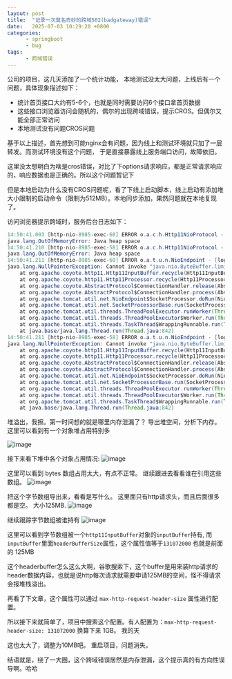 ```yaml
---
layout: post
title:  "记录一次莫名奇妙的跨域502(badgateway)错误"
date:   2025-07-03 10:29:20 +0800
categories:
      - springboot
      - bug
tags:
      - 跨域错误
---
```


公司的项目，这几天添加了一个统计功能， 本地测试没太大问题，上线后有一个问题，具体现象描述如下：

- 统计首页接口大约有5-6个，也就是同时需要访问6个接口拿首页数据
- 这些接口浏览器访问会随机的，偶尔的出现跨域错误，提示CROS。但偶尔又能全部正常访问
- 本地测试没有问题CROS问题

基于以上描述，首先想到可能nginx会有问题，因为线上和测试环境就只加了一层转发。而测试环境没有这个问题， 于是直接暴露线上服务端口访问，故障依旧。

这里没太想明白为啥是cros错误，对比了下options请求响应，都是正常请求响应的，响应数据也是正确的。所以这个问题暂记下

但是本地启动为什么没有CROS问题呢，看了下线上启动脚本，线上启动有添加堆大小限制的启动命令（限制为512MB）。本地同步添加，果然问题就在本地复现了。

访问浏览器提示跨域时，服务后台日志如下：

```java
14:50:41.003 [http-nio-8985-exec-60] ERROR o.a.c.h.Http11NioProtocol - [log,175] - Failed to complete processing of a request
java.lang.OutOfMemoryError: Java heap space
14:50:41.210 [http-nio-8985-exec-58] ERROR o.a.c.h.Http11NioProtocol - [log,175] - Failed to complete processing of a request
java.lang.OutOfMemoryError: Java heap space
14:50:41.211 [http-nio-8985-exec-60] ERROR o.a.t.u.n.NioEndpoint - [log,175] - Error running socket processor
java.lang.NullPointerException: Cannot invoke "java.nio.ByteBuffer.limit(int)" because "this.byteBuffer" is null
	at org.apache.coyote.http11.Http11InputBuffer.recycle(Http11InputBuffer.java:262)
	at org.apache.coyote.http11.Http11Processor.recycle(Http11Processor.java:1418)
	at org.apache.coyote.AbstractProtocol$ConnectionHandler.release(AbstractProtocol.java:1085)
	at org.apache.coyote.AbstractProtocol$ConnectionHandler.process(AbstractProtocol.java:1060)
	at org.apache.tomcat.util.net.NioEndpoint$SocketProcessor.doRun(NioEndpoint.java:1744)
	at org.apache.tomcat.util.net.SocketProcessorBase.run(SocketProcessorBase.java:52)
	at org.apache.tomcat.util.threads.ThreadPoolExecutor.runWorker(ThreadPoolExecutor.java:1191)
	at org.apache.tomcat.util.threads.ThreadPoolExecutor$Worker.run(ThreadPoolExecutor.java:659)
	at org.apache.tomcat.util.threads.TaskThread$WrappingRunnable.run(TaskThread.java:63)
	at java.base/java.lang.Thread.run(Thread.java:842)
14:50:41.211 [http-nio-8985-exec-58] ERROR o.a.t.u.n.NioEndpoint - [log,175] - Error running socket processor
java.lang.NullPointerException: Cannot invoke "java.nio.ByteBuffer.limit(int)" because "this.byteBuffer" is null
	at org.apache.coyote.http11.Http11InputBuffer.recycle(Http11InputBuffer.java:262)
	at org.apache.coyote.http11.Http11Processor.recycle(Http11Processor.java:1418)
	at org.apache.coyote.AbstractProtocol$ConnectionHandler.release(AbstractProtocol.java:1085)
	at org.apache.coyote.AbstractProtocol$ConnectionHandler.process(AbstractProtocol.java:1060)
	at org.apache.tomcat.util.net.NioEndpoint$SocketProcessor.doRun(NioEndpoint.java:1744)
	at org.apache.tomcat.util.net.SocketProcessorBase.run(SocketProcessorBase.java:52)
	at org.apache.tomcat.util.threads.ThreadPoolExecutor.runWorker(ThreadPoolExecutor.java:1191)
	at org.apache.tomcat.util.threads.ThreadPoolExecutor$Worker.run(ThreadPoolExecutor.java:659)
	at org.apache.tomcat.util.threads.TaskThread$WrappingRunnable.run(TaskThread.java:63)
	at java.base/java.lang.Thread.run(Thread.java:842)

```

堆溢出，我擦。第一时间想的就是哪里内存泄漏了？ 导出堆空间，分析下内存。 这里可以看到有一个对象堆占用特别多

![image](https://github.com/user-attachments/assets/32ade68e-f59d-42cf-bb5c-3a8a7807167a)

接下来看下堆中各个对象占用情况:
![image](https://github.com/user-attachments/assets/a19d1923-9f83-47df-9596-38de21ce6765)

这里可以看到 bytes 数组占用太大，有点不正常。 继续跟进去看看谁在引用这些数组。
![image](https://github.com/user-attachments/assets/277f381f-e57b-43b0-a6bc-42740e8cdcc2)

把这个字节数组导出来，看看是写什么。 这里面只有http请求头，而且后面很多都是空。 大小125MB.
![image](https://github.com/user-attachments/assets/c6274176-0c54-4777-9b0a-bb1e56d1c857)

继续跟踪字节数组被谁持有
![image](https://github.com/user-attachments/assets/a51ebf44-642d-446f-a4e4-87dc01335b03)

这里可以看到字节数组被一个`http11InputBuffer`对象的`inputBuffer`持有, 而`inputBuffer`里面`headerBufferSize`属性，这个属性值等于`131072000` 也就是前面的 125MB

这个headerbuffer怎么这么大啊，谷歌搜索下，这个buffer是用来装http请求的header数据内容，也就是说http每次请求就需要申请125MB的空间，怪不得请求会报堆栈溢出。

再看了下文章，这个属性可以通过 `max-http-request-header-size` 属性进行配置。

所以接下来就简单了，项目中搜索这个配置。有人配置为：`max-http-request-header-size: 131072000` 换算下来 1GB。  我的天

这也太大了，调整为10MB吧。 重启项目，问题消失。

结语就是，绕了一大圈，这个跨域错误居然是内存泄漏，这个提示真的有方向性误导啊。哈哈






